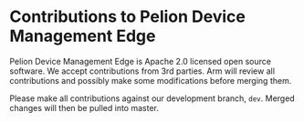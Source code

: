 # Contributions to Pelion Device Management Edge

Pelion Device Management Edge is Apache 2.0 licensed open source software. We accept contributions from 3rd parties. Arm will review all contributions and possibly make some modifications before merging them.

Please make all contributions against our development branch, `dev`. Merged changes will then be pulled into master.